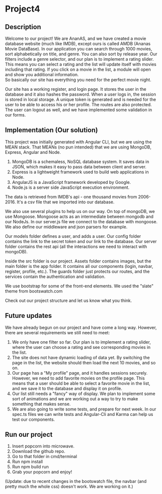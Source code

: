 # Project4

## Description
Welcome to our project! 
We are AnanAS, and we have created a movie database website (much like IMDB), except ours is called AMDB (Ananas Movie DataBase).
In our application you can search through 1000 movies, sort alphabetically on title, and genre. You can also sort by release year.
Our filters include a genre selector, and our plan is to implement a rating slider. This means you can select a rating and the list will update itself
with movies including that rating. If you click on a movie in the list, a module will open and show you additional information.  
So basically our site has everything you need for the perfect movie night.  

Our site has a working register, and login page. It stores the user in the database and it also hashes the password.
When a user logs in, the session is stored in local storage. A unique token is generated and is needed for the user to be able to
access his or her profile. The routes are also protected. The user can logout as well, and we have implemented some validation in our forms.

## Implementation (Our solution)
This project was initially generated with Angular CLI, but we are using the MEAN stack.
That MEANs (no pun intended) that we are using MongoDB, Express, Angular and Node.

1. MongoDB is a schemaless, NoSQL database system. It saves data in JSON, which makes it easy to pass data between client and server.
2. Express is a lightweight framework used to build web applications in Node. 
3. AngularJS is a JavaScript framework developed by Google.
4. Node.js is a server side JavaScript execution environment.

The data is retrieved from IMDB's api - one thousand movies from 2006-2016. It's a csv file that we imported into our database. 

We also use several plugins to help us on our way.
On top of mongoDB, we use Mongoose. Mongoose acts as an intermediate between mongodb and our NodeJs. 
In our server.js file we connect to the database with mongoose. We also define our middleware and json parsers for example. 

Our models folder defines a user, and adds a user. 
Our config folder contains the link to the secret token and our link to the database. 
Our server folder contains the rest api (all the interactions we need to interact with mongoDB). 

Inside the src folder is our project. Assets folder contains images, but the main folder is the app folder.
It contains all our components (login, navbar, register, profile, etc.). 
The guards folder just protects our routes, and the services contain the authentication and validation. 

We use bootstrap for some of the front-end elements. We used the "slate" theme from bootswatch.com  

Check out our project structure and let us know what you think.

## Future updates
We have already begun on our project and have come a long way. 
However, there are several requirements we still need to meet:

 1. We only have one filter so far. Our plan is to implement a rating slider, where the user can choose a rating and see corresponding movies in the list.
 2. The site does not have dynamic loading of data yet. By switching the page in the list, the website should then load the next 10 movies, and so on.
 3. Our page has a "My profile" page, and it handles sessions securely. However, we need to add favorite movies on the profile page. 
 This means that a user should be able to select a favorite movie in the list, and we save it to the database and display it on profile. 
 4. Our list still needs a "fancy" way of display. We plan to implement some sort of animations and we are working out a way to try to make something that makes sense. 
 5. We are also going to write some tests, and prepare for next week. In our spec.ts files we can write tests and Angular-Cli and Karma can help us test our components. 
 

## Run our project
  1. Insert popcorn into microwave.
  2. Download the github repo. 
  2. Go to that folder in cmd/terminal
  3. Run npm install
  4. Run npm build run
  5. Grab your popcorn and enjoy!
  
  (Update: due to recent changes in the bootswatch file, the navbar (and pretty much the whole css) doesn't work. We are working on it.)
